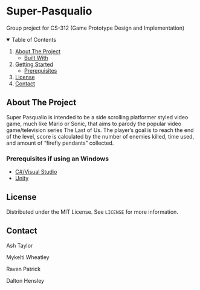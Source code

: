 # Super-Pasqualio
Group project for CS-312 (Game Prototype Design and Implementation)

<!-- TABLE OF CONTENTS -->
<details open="open">
  <summary>Table of Contents</summary>
  <ol>
    <li>
      <a href="#about-the-project">About The Project</a>
      <ul>
        <li><a href="#built-with">Built With</a></li>
      </ul>
    </li>
    <li>
      <a href="#getting-started">Getting Started</a>
      <ul>
        <li><a href="#prerequisites">Prerequisites</a></li>
      </ul>
    </li>
    <li><a href="#license">License</a></li>
    <li><a href="#contact">Contact</a></li>
  </ol>
</details>




## About The Project


 Super Pasqualio is intended to be a side scrolling platformer styled video
 game, much like Mario or Sonic, that aims to parody the popular video
 game/television series The Last of Us. The player’s goal is to reach the end
 of the level, score is calculated by the number of enemies killed, time used,
 and amount of “firefly pendants” collected.  


### Prerequisites if using an Windows

* [C#/Visual Studio](https://support.microsoft.com/en-us/topic/the-latest-supported-visual-c-downloads-2647da03-1eea-4433-9aff-95f26a218cc0)
* [Unity](https://unity.com/)


## License

Distributed under the MIT License. See `LICENSE` for more information.


## Contact 

Ash Taylor

Mykelti Wheatley

Raven Patrick

Dalton Hensley
